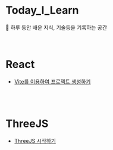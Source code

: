 # Today_I_Learn
📒 하루 동안 배운 지식, 기술등을 기록하는 공간
<br><br><br>

# React

- [Vite를 이용하여 프로젝트 생성하기](https://d0u0b.tistory.com/5)

<br><br>
# ThreeJS

- [ThreeJS 시작하기](https://d0u0b.tistory.com/6)



